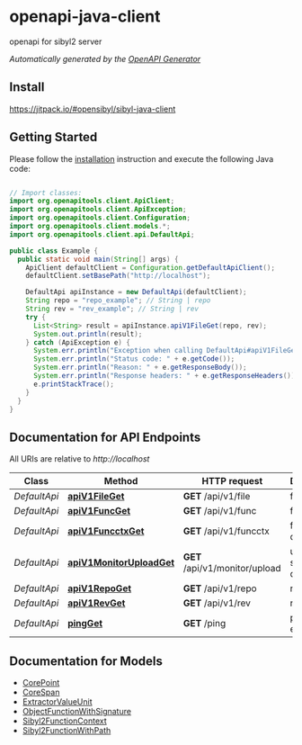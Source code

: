 # openapi-java-client

openapi for sibyl2 server

*Automatically generated by the [OpenAPI Generator](https://openapi-generator.tech)*

## Install

https://jitpack.io/#opensibyl/sibyl-java-client

## Getting Started

Please follow the [installation](#installation) instruction and execute the following Java code:

```java

// Import classes:
import org.openapitools.client.ApiClient;
import org.openapitools.client.ApiException;
import org.openapitools.client.Configuration;
import org.openapitools.client.models.*;
import org.openapitools.client.api.DefaultApi;

public class Example {
  public static void main(String[] args) {
    ApiClient defaultClient = Configuration.getDefaultApiClient();
    defaultClient.setBasePath("http://localhost");

    DefaultApi apiInstance = new DefaultApi(defaultClient);
    String repo = "repo_example"; // String | repo
    String rev = "rev_example"; // String | rev
    try {
      List<String> result = apiInstance.apiV1FileGet(repo, rev);
      System.out.println(result);
    } catch (ApiException e) {
      System.err.println("Exception when calling DefaultApi#apiV1FileGet");
      System.err.println("Status code: " + e.getCode());
      System.err.println("Reason: " + e.getResponseBody());
      System.err.println("Response headers: " + e.getResponseHeaders());
      e.printStackTrace();
    }
  }
}
```

## Documentation for API Endpoints

All URIs are relative to *http://localhost*

Class | Method | HTTP request | Description
------------ | ------------- | ------------- | -------------
*DefaultApi* | [**apiV1FileGet**](docs/DefaultApi.md#apiV1FileGet) | **GET** /api/v1/file | file query
*DefaultApi* | [**apiV1FuncGet**](docs/DefaultApi.md#apiV1FuncGet) | **GET** /api/v1/func | func query
*DefaultApi* | [**apiV1FuncctxGet**](docs/DefaultApi.md#apiV1FuncctxGet) | **GET** /api/v1/funcctx | func ctx query
*DefaultApi* | [**apiV1MonitorUploadGet**](docs/DefaultApi.md#apiV1MonitorUploadGet) | **GET** /api/v1/monitor/upload | upload status query
*DefaultApi* | [**apiV1RepoGet**](docs/DefaultApi.md#apiV1RepoGet) | **GET** /api/v1/repo | repo query
*DefaultApi* | [**apiV1RevGet**](docs/DefaultApi.md#apiV1RevGet) | **GET** /api/v1/rev | rev query
*DefaultApi* | [**pingGet**](docs/DefaultApi.md#pingGet) | **GET** /ping | ping example


## Documentation for Models

 - [CorePoint](docs/CorePoint.md)
 - [CoreSpan](docs/CoreSpan.md)
 - [ExtractorValueUnit](docs/ExtractorValueUnit.md)
 - [ObjectFunctionWithSignature](docs/ObjectFunctionWithSignature.md)
 - [Sibyl2FunctionContext](docs/Sibyl2FunctionContext.md)
 - [Sibyl2FunctionWithPath](docs/Sibyl2FunctionWithPath.md)
